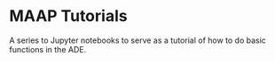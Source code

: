 # MAAP Tutorials

A series to Jupyter notebooks to serve as a tutorial of how to do basic functions in the ADE.